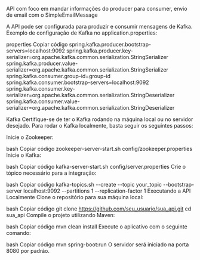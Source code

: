 API com foco em mandar informações do producer para consumer, envio de email com o SimpleEmailMessage

A API pode ser configurada para produzir e consumir mensagens de Kafka. Exemplo de configuração de Kafka no application.properties:

properties
Copiar código
spring.kafka.producer.bootstrap-servers=localhost:9092
spring.kafka.producer.key-serializer=org.apache.kafka.common.serialization.StringSerializer
spring.kafka.producer.value-serializer=org.apache.kafka.common.serialization.StringSerializer
spring.kafka.consumer.group-id=group-id
spring.kafka.consumer.bootstrap-servers=localhost:9092
spring.kafka.consumer.key-serializer=org.apache.kafka.common.serialization.StringDeserializer
spring.kafka.consumer.value-serializer=org.apache.kafka.common.serialization.StringDeserializer

Kafka
Certifique-se de ter o Kafka rodando na máquina local ou no servidor desejado. Para rodar o Kafka localmente, basta seguir os seguintes passos:

Inicie o Zookeeper:

bash
Copiar código
zookeeper-server-start.sh config/zookeeper.properties
Inicie o Kafka:

bash
Copiar código
kafka-server-start.sh config/server.properties
Crie o tópico necessário para a integração:

bash
Copiar código
kafka-topics.sh --create --topic your_topic --bootstrap-server localhost:9092 --partitions 1 --replication-factor 1
Executando a API Localmente
Clone o repositório para sua máquina local:

bash
Copiar código
git clone https://github.com/seu_usuario/sua_api.git
cd sua_api
Compile o projeto utilizando Maven:

bash
Copiar código
mvn clean install
Execute o aplicativo com o seguinte comando:

bash
Copiar código
mvn spring-boot:run
O servidor será iniciado na porta 8080 por padrão.

